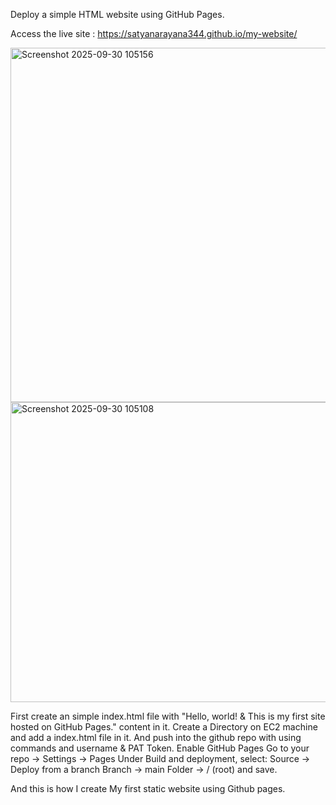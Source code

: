 Deploy a simple HTML website using GitHub Pages.

Access the live site : https://satyanarayana344.github.io/my-website/

<img width="1529" height="567" alt="Screenshot 2025-09-30 105156" src="https://github.com/user-attachments/assets/3a29648c-0d67-4d78-82f3-39f6bcb76760" />


<img width="1904" height="480" alt="Screenshot 2025-09-30 105108" src="https://github.com/user-attachments/assets/31416b4c-7591-4a01-99ca-4922f002dc14" />

First create an simple index.html file with "Hello, world! &  This is my first site hosted on GitHub Pages." content in it.
Create a Directory on EC2 machine and add a index.html file in it.
And push into the github repo with using commands and username & PAT Token.
Enable GitHub Pages
Go to your repo → Settings → Pages
Under Build and deployment, select:
Source → Deploy from a branch
Branch → main
Folder → / (root) and save. 

And this is how I create My first static website using Github pages.

